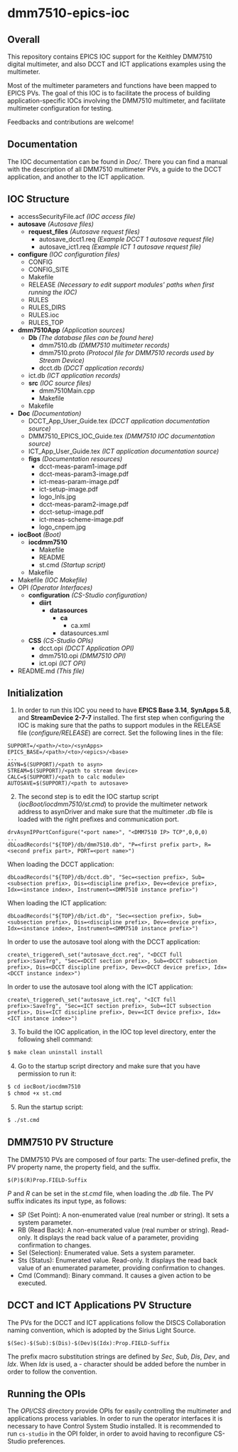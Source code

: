 # dmm7510-epics-ioc

## Overall

This repository contains EPICS IOC support for the Keithley DMM7510 digital multimeter, and also DCCT and ICT applications examples using the multimeter.

Most of the multimeter parameters and functions have been mapped to EPICS PVs. The goal of this IOC is to facilitate the process of building application-specific IOCs involving the DMM7510 multimeter, and facilitate multimeter configuration for testing.

Feedbacks and contributions are welcome!

## Documentation

The IOC documentation can be found in *Doc/*. There you can find a manual with the description of all DMM7510 multimeter PVs, a guide to the DCCT application, and another to the ICT application.

## IOC Structure

- accessSecurityFile.acf *(IOC access file)*
- **autosave** *(Autosave files)*
    - **request_files** *(Autosave request files)*
        - autosave_dcct1.req *(Example DCCT 1 autosave request file)*
        - autosave_ict1.req *(Example ICT 1 autosave request file)*
- **configure** *(IOC configuration files)*
    - CONFIG
    - CONFIG_SITE
    - Makefile
    - RELEASE *(Necessary to edit support modules' paths when first running the IOC)*
    - RULES
    - RULES_DIRS
    - RULES.ioc
    - RULES_TOP
- **dmm7510App** *(Application sources)*
    - **Db** *(The database files can be found here)*
        - dmm7510.db *(DMM7510 multimeter records)*
        - dmm7510.proto *(Protocol file for DMM7510 records used by Stream Device)*
        - dcct.db *(DCCT application records)*
	- ict.db *(ICT application records)*
    - **src** *(IOC source files)*
        - dmm7510Main.cpp
        - Makefile
    - Makefile
- **Doc** *(Documentation)*
    - DCCT_App_User_Guide.tex *(DCCT application documentation source)*
    - DMM7510_EPICS_IOC_Guide.tex *(DMM7510 IOC documentation source)*
    - ICT_App_User_Guide.tex *(ICT application documentation source)*
    - **figs** *(Documentation resources)*
        - dcct-meas-param1-image.pdf
        - dcct-meas-param3-image.pdf
        - ict-meas-param-image.pdf
        - ict-setup-image.pdf
        - logo_lnls.jpg
        - dcct-meas-param2-image.pdf
        - dcct-setup-image.pdf
        - ict-meas-scheme-image.pdf
        - logo_cnpem.jpg
- **iocBoot** *(Boot)*
    - **iocdmm7510**
        - Makefile
        - README
        - st.cmd *(Startup script)*
    - Makefile
- Makefile *(IOC Makefile)*
- OPI *(Operator Interfaces)*
    - **configuration** *(CS-Studio configuration)*
        - **diirt**
            - **datasources**
                - **ca**
                    - ca.xml
                - datasources.xml
    - **CSS** *(CS-Studio OPIs)*
        - dcct.opi *(DCCT Application OPI)*
        - dmm7510.opi *(DMM7510 OPI)*
        - ict.opi *(ICT OPI)*
- README.md *(This file)*

## Initialization

1. In order to run this IOC you need to have **EPICS Base 3.14**, **SynApps 5.8**, and **StreamDevice 2-7-7** installed. The first step when configuring the IOC is making sure that the paths to support modules in the RELEASE file (*configure/RELEASE*) are correct. Set the following lines in the file:

```
SUPPORT=/<path>/<to>/<synApps>
EPICS_BASE=/<path>/<to>/<epics>/<base>
...
ASYN=$(SUPPORT)/<path to asyn>
STREAM=$(SUPPORT)/<path to stream device>
CALC=$(SUPPORT)/<path to calc module>
AUTOSAVE=$(SUPPORT)/<path to autosave>
```

2. The second step is to edit the IOC startup script (*iocBoot/iocdmm7510/st.cmd*) to provide the multimeter network address to asynDriver and make sure that the multimeter *.db* file is loaded with the right prefixes and communication port.

```
drvAsynIPPortConfigure("<port name>", "<DMM7510 IP> TCP",0,0,0)
...
dbLoadRecords("${TOP}/db/dmm7510.db", "P=<first prefix part>, R=<second prefix part>, PORT=<port name>")
```

When loading the DCCT application:

```
dbLoadRecords("${TOP}/db/dcct.db", "Sec=<section prefix>, Sub=<subsection prefix>, Dis=<discipline prefix>, Dev=<device prefix>, Idx=<instance index>, Instrument=<DMM7510 instance prefix>")
```
When loading the ICT application:

```
dbLoadRecords("${TOP}/db/ict.db", "Sec=<section prefix>, Sub=<subsection prefix>, Dis=<discipline prefix>, Dev=<device prefix>, Idx=<instance index>, Instrument=<DMM7510 instance prefix>")
```

In order to use the autosave tool along with the DCCT application:

```
create\_triggered\_set("autosave_dcct.req", "<DCCT full prefix>:SaveTrg", "Sec=<DCCT section prefix>, Sub=<DCCT subsection prefix>, Dis=<DCCT discipline prefix>, Dev=<DCCT device prefix>, Idx=<DCCT instance index>")
```

In order to use the autosave tool along with the ICT application:

```
create\_triggered\_set("autosave_ict.req", "<ICT full prefix>:SaveTrg", "Sec=<ICT section prefix>, Sub=<ICT subsection prefix>, Dis=<ICT discipline prefix>, Dev=<ICT device prefix>, Idx=<ICT instance index>")
```

3. To build the IOC application, in the IOC top level directory, enter the following shell command:

```sh
$ make clean uninstall install
```

4. Go to the startup script directory and make sure that you have permission to run it:

```sh
$ cd iocBoot/iocdmm7510
$ chmod +x st.cmd
```

5. Run the startup script:

```sh
$ ./st.cmd
```

## DMM7510 PV Structure

The DMM7510 PVs are composed of four parts: The user-defined prefix, the PV property name, the property field, and the suffix.

```
$(P)$(R)Prop.FIELD-Suffix
```
*P* and *R* can be set in the *st.cmd* file, when loading the *.db* file. The PV suffix indicates its input type, as follows:
* SP (Set Point): A non-enumerated value (real number or string). It sets a system parameter.
* RB (Read Back): A non-enumerated value (real number or string). Read-only. It displays the read back value of a parameter, providing confirmation to changes.
* Sel (Selection): Enumerated value. Sets a system parameter.
* Sts (Status): Enumerated value. Read-only. It displays the read back value of an enumerated parameter, providing confirmation to changes.
* Cmd (Command): Binary command. It causes a given action to be executed.

## DCCT and ICT Applications PV Structure

The PVs for the DCCT and ICT applications follow the DISCS Collaboration naming convention, which is adopted by the Sirius Light Source.

```
$(Sec)-$(Sub):$(Dis)-$(Dev)$(Idx):Prop.FIELD-Suffix
```

The prefix macro substitution strings are defined by *Sec*, *Sub*, *Dis*, *Dev*, and *Idx*. When *Idx* is used, a *-* character should be added before the number in order to follow the convention.

## Running the OPIs

The *OPI/CSS* directory provide OPIs for easily controlling the multimeter and applications process variables. In order to run the operator interfaces it is necessary to have Control System Studio installed. It is recommended to run `cs-studio` in the OPI folder, in order to avoid having to reconfigure CS-Studio preferences.
